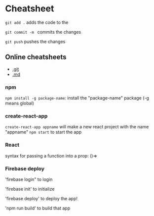 # Cheatsheet 

`git add .` adds the code to the 

`git commit -m ` commits the changes 

`git push` pushes the changes 

## Online cheatsheets
- [.git](https://github.github.com/training-kit/downloads/github-git-cheat-sheet.pdf)
- [.md](https://www.markdownguide.org/cheat-sheet/)


### npm 

`npm install -g package-name`: install the "package-name" package (-g means global)

### create-react-app

`create-react-app appname` will make a new react project with the name "appname"
`npm start` to start the app


### React

syntax for passing a function into a prop: ()=> 



### Firebase deploy

'firebase login" to login

'firebase init' to initialize 

'firebase deploy' to deploy the app!

'npm run build' to build that app